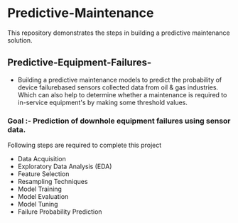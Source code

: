 # Predictive-Maintenance
This repository demonstrates the steps in building a predictive maintenance solution.

## Predictive-Equipment-Failures-

* Building a predictive maintenance models to predict the probability of device failurebased sensors collected data from oil & gas industries. Which can also help to determine whether a maintenance is required to in-service equipment's by making some threshold values.

### Goal :- Prediction of downhole equipment failures using sensor data.
Following steps are required to complete this project

  * Data Acquisition
  * Exploratory Data Analysis (EDA)
  * Feature Selection
  * Resampling Techniques
  * Model Training
  * Model Evaluation
  * Model Tuning
  * Failure Probability Prediction
